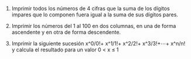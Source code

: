 1. Imprimir todos los números de 4 cifras que la suma de los dígitos impares que lo componen fuera igual a la suma de sus dígitos pares. 

2. Imprimir los números del 1 al 100 en dos columnas, en una de forma ascendente y en otra de forma descendente. 

3. Imprimir la siguiente sucesión x^0/0!+ x^1/1!+ x^2/2!+ x^3/3!+⋯+ x^n/n! y calcula el resultado para un valor 0 < x ≤ 1


